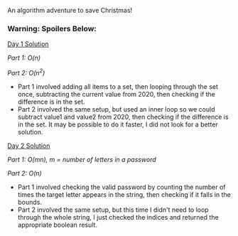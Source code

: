 An algorithm adventure to save Christmas!



### Warning: Spoilers Below:
[Day 1 Solution](https://github.com/JoshuaDueck/advent-of-code-2020/tree/main/day1)

*Part 1: O(n)*

*Part 2: O(n<sup>2</sup>)*
- Part 1 involved adding all items to a set, then looping through the set once, subtracting the current value from 2020, then checking if the difference is in the set.
- Part 2 involved the same setup, but used an inner loop so we could subtract value1 and value2 from 2020, then checking if the difference is in the set. It may be possible to do it faster, I did not look for a better solution.


[Day 2 Solution](https://github.com/JoshuaDueck/advent-of-code-2020/tree/main/day2)

*Part 1: O(mn), m = number of letters in a password*

*Part 2: O(n)*
- Part 1 involved checking the valid password by counting the number of times the target letter appears in the string, then checking if it falls in the bounds.
- Part 2 involved the same setup, but this time I didn't need to loop through the whole string, I just checked the indices and returned the appropriate boolean result.
